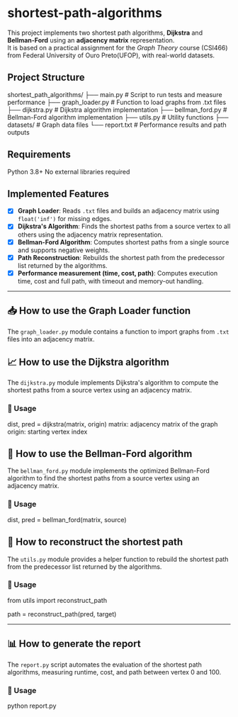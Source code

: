 # shortest-path-algorithms

This project implements two shortest path algorithms, **Dijkstra** and **Bellman-Ford** using an **adjacency matrix** representation.  
It is based on a practical assignment for the *Graph Theory* course (CSI466) from Federal University of Ouro Preto(UFOP), with real-world datasets.

## Project Structure

shortest_path_algorithms/
├── main.py # Script to run tests and measure performance
├── graph_loader.py # Function to load graphs from .txt files
├── dijkstra.py # Dijkstra algorithm implementation
├── bellman_ford.py # Bellman-Ford algorithm implementation
├── utils.py # Utility functions
├── datasets/ # Graph data files
└── report.txt # Performance results and path outputs

## Requirements 

Python 3.8+
No external libraries required

## Implemented Features

- [x] **Graph Loader**: Reads `.txt` files and builds an adjacency matrix using `float('inf')` for missing edges.
- [x] **Dijkstra's Algorithm**: Finds the shortest paths from a source vertex to all others using the adjacency matrix representation.
- [x] **Bellman-Ford Algorithm**: Computes shortest paths from a single source and supports negative weights.
- [x] **Path Reconstruction**: Rebuilds the shortest path from the predecessor list returned by the algorithms.
- [x] **Performance measurement (time, cost, path)**: Computes execution time, cost and full path, with timeout and memory-out handling.

---

## 📥 How to use the Graph Loader function 

The `graph_loader.py` module contains a function to import graphs from `.txt` files into an adjacency matrix.

## 📈 How to use the Dijkstra algorithm

The `dijkstra.py` module implements Dijkstra's algorithm to compute the shortest paths from a source vertex using an adjacency matrix.

### 🔧 Usage

dist, pred = dijkstra(matrix, origin)
matrix: adjacency matrix of the graph
origin: starting vertex index

## 🧮 How to use the Bellman-Ford algorithm

The `bellman_ford.py` module implements the optimized Bellman-Ford algorithm to find the shortest paths from a source vertex using an adjacency matrix.

### 🔧 Usage

dist, pred = bellman_ford(matrix, source)

## 🧩 How to reconstruct the shortest path

The `utils.py` module provides a helper function to rebuild the shortest path from the predecessor list returned by the algorithms.

### 🔧 Usage

from utils import reconstruct_path

path = reconstruct_path(pred, target)

---

## 📊 How to generate the report

The `report.py` script automates the evaluation of the shortest path algorithms, measuring runtime, cost, and path between vertex 0 and 100.

### 🔧 Usage

python report.py
